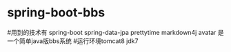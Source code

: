 # spring-boot-bbs
#用到的技术有
spring-boot spring-data-jpa prettytime markdown4j avatar
是一个简单java版bbs系统
#运行环境tomcat8  jdk7

